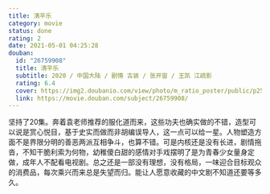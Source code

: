 ```yaml
---
title: 清平乐
category: movie
status: done
rating: 2
date: 2021-05-01 04:25:28
douban:
  id: "26759908"
  title: 清平乐
  subtitle: 2020 / 中国大陆 / 剧情 古装 / 张开宙 / 王凯 江疏影
  rating: 6.4
  cover: https://img2.doubanio.com/view/photo/m_ratio_poster/public/p2593883281.jpg
  link: https://movie.douban.com/subject/26759908/
---
```


坚持了20集。奔着袁老师推荐的服化道而来，这些功夫也确实做的不错，造型可以说是赏心悦目，基于史实而做而非胡编误导人，这一点可以给一星。人物塑造方面不是界限分明的善恶两派互相争斗，也算不错。可是内核还是没有长进，剧情拖沓，不知干脆利索为何物，幼稚傻白甜的感情对手戏摆明了是为青春少女量身定做，成年人不配看电视剧。总之还是一部没有理想，没有格局，一味迎合目标观众的消费品，每次乘兴而来总是失望而归。能让人愿意收藏的中文剧不知道还要等多久。